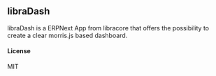 ## libraDash

libraDash is a ERPNext App from libracore that offers the possibility to create a clear morris.js based dashboard.

#### License

MIT
